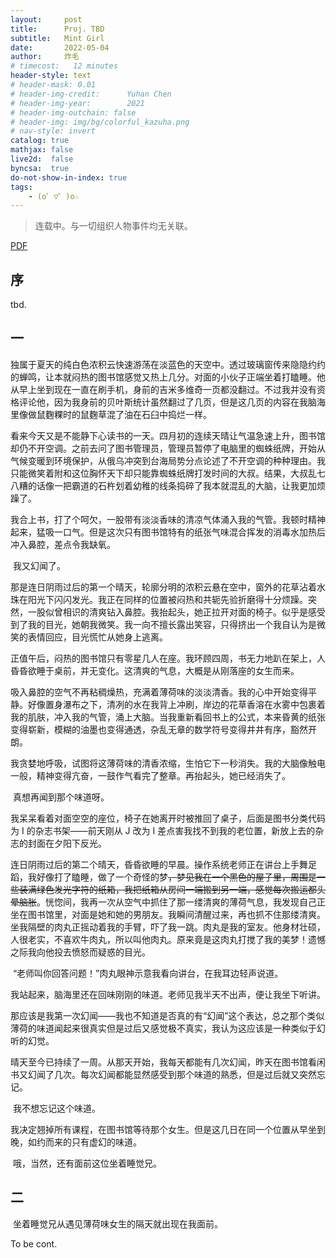 ```yaml
---
layout:     post
title:      Proj. TBD
subtitle:   Mint Girl
date:       2022-05-04
author:     炸毛
# timecost:   12 minutes
header-style: text
# header-mask: 0.01
# header-img-credit:      Yuhan Chen
# header-img-year:        2021 
# header-img-outchain: false
# header-img: img/bg/colorful_kazuha.png
# nav-style: invert
catalog: true
mathjax: false
live2d:  false
byncsa:  true
do-not-show-in-index: true
tags:
    - (o゜▽゜)o☆
---
```


> 连载中。与一切组织人物事件均无关联。

[PDF]()

## 序

tbd.


## 一

​    独属于夏天的纯白色浓积云快速游荡在淡蓝色的天空中。透过玻璃窗传来隐隐约约的蝉鸣，让本就闷热的图书馆感觉又热上几分。对面的小伙子正端坐着打瞌睡。他从早上坐到现在一直在刷手机，身前的吉米多维奇一页都没翻过。不过我并没有资格评论他，因为我身前的贝叶斯统计虽然翻过了几页，但是这几页的内容在我脑海里像做鼠麴粿时的鼠麴草混了油在石臼中捣烂一样。

​    看来今天又是不能静下心读书的一天。四月初的连续天晴让气温急速上升，图书馆却仍不开空调。之前去问了图书管理员，管理员暂停了电脑里的蜘蛛纸牌，开始从气候变暖到环境保护，从俄乌冲突到台海局势分点论述了不开空调的种种理由。我只能微笑着附和这位胸怀天下却只能靠蜘蛛纸牌打发时间的大叔。结果，大叔乱七八糟的话像一把霸道的石杵划着幼稚的线条捣碎了我本就混乱的大脑，让我更加烦躁了。

​    我合上书，打了个呵欠，一股带有淡淡香味的清凉气体涌入我的气管。我顿时精神起来，猛吸一口气。但是这次只有图书馆特有的纸张气味混合挥发的消毒水加热后冲入鼻腔，差点令我缺氧。

​    我又幻闻了。



​    那是连日阴雨过后的第一个晴天，轮廓分明的浓积云悬在空中，窗外的花草沾着水珠在阳光下闪闪发光。我正在同样的位置被闷热和共轭先验折磨得十分烦躁。突然，一股似曾相识的清爽钻入鼻腔。我抬起头，她正拉开对面的椅子。似乎是感受到了我的目光，她朝我微笑。我一向不擅长露出笑容，只得挤出一个我自认为是微笑的表情回应，目光慌忙从她身上逃离。

​    正值午后，闷热的图书馆只有零星几人在座。我环顾四周，书无力地趴在架上，人昏昏欲睡于桌前，并无变化。这清爽的气息，大概是从刚落座的女生而来。

​    吸入鼻腔的空气不再粘稠燥热，充满着薄荷味的淡淡清香。我的心中开始变得平静。好像置身瀑布之下，清冽的水在我背上冲刷，岸边的花草香溶在水雾中包裹着我的肌肤，冲入我的气管，涌上大脑。当我重新看回书上的公式，本来昏黄的纸张变得崭新，模糊的油墨也变得通透，杂乱无章的数学符号变得井井有序，豁然开朗。

​    我贪婪地呼吸，试图将这薄荷味的清香浓缩，生怕它下一秒消失。我的大脑像触电一般，精神变得亢奋，一鼓作气看完了整章。再抬起头，她已经消失了。

​    真想再闻到那个味道呀。

​    我呆呆看着对面空空的座位，椅子在她离开时被推回了桌子，后面是图书分类代码为 I 的杂志书架——前天刚从 J 改为 I 差点害我找不到我的老位置，新放上去的杂志的封面在夕阳下反光。



​    连日阴雨过后的第二个晴天，昏昏欲睡的早晨。操作系统老师正在讲台上手舞足蹈，我好像打了瞌睡，做了一个奇怪的梦~~，梦见我在一个黑色的屋子里，周围是一些装满绿色发光字符的纸箱，我把纸箱从房间一端搬到另一端，感觉每次搬运都头晕脑胀~~。恍惚间，我再一次从空气中抓住了那一缕清爽的薄荷气息，我发现自己正坐在图书馆里，对面是她和她的男朋友。我瞬间清醒过来，再也抓不住那缕清爽。坐我隔壁的肉丸正摇动着我的手臂，吓了我一跳。肉丸是我的室友。他身材壮硕，人很老实，不喜欢牛肉丸，所以叫他肉丸。原来竟是这肉丸打搅了我的美梦！遗憾之际我向他投去愤怒而疑惑的目光。

​    “老师叫你回答问题！”肉丸眼神示意我看向讲台，在我耳边轻声说道。

​    我站起来，脑海里还在回味刚刚的味道。老师见我半天不出声，便让我坐下听讲。

​    那应该是我第一次幻闻——我也不知道是否真的有“幻闻”这个表达，总之那个类似薄荷的味道闻起来很真实但是过后又感觉极不真实，我认为这应该是一种类似于幻听的幻觉。



​    晴天至今已持续了一周。从那天开始，我每天都能有几次幻闻，昨天在图书馆看闲书又幻闻了几次。每次幻闻都能显然感受到那个味道的熟悉，但是过后就又突然忘记。

​    我不想忘记这个味道。

​    我决定翘掉所有课程，在图书馆等待那个女生。但是这几日在同一个位置从早坐到晚，如约而来的只有虚幻的味道。

​    哦，当然，还有面前这位坐着睡觉兄。



## 二

​    坐着睡觉兄从遇见薄荷味女生的隔天就出现在我面前。



To be cont.
